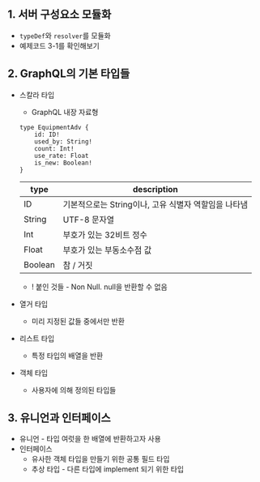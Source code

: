 ## 1. 서버 구성요소 모듈화
* `typeDef`와 `resolver`를 모듈화
* 예제코드 3-1를 확인해보기

## 2. GraphQL의 기본 타입들
* 스칼라 타입
  * GraphQL 내장 자료형
  ```
  type EquipmentAdv {
      id: ID!
      used_by: String!
      count: Int!
      use_rate: Float
      is_new: Boolean!
  } 
  ```
  
  | type | description |
  |------|-------------|
  | ID | 기본적으로는 String이나, 고유 식별자 역할임을 나타냄|
  | String | UTF-8 문자열 |
  | Int | 부호가 있는 32비트 정수 |
  | Float | 부호가 있는 부동소수점 값 |
  | Boolean | 참 / 거짓 |

  * ! 붙인 것들 - Non Null. null을 반환할 수 없음

* 열거 타입
  * 미리 지정된 값들 중에서만 반환

* 리스트 타입
  * 특정 타입의 배열을 반환

* 객체 타입
  * 사용자에 의해 정의된 타입들

## 3. 유니언과 인터페이스
* 유니언 - 타입 여럿을 한 배열에 반환하고자 사용
* 인터페이스
  * 유사한 객체 타입을 만들기 위한 공통 필드 타입
  * 추상 타입 - 다른 타입에 implement 되기 위한 타입
